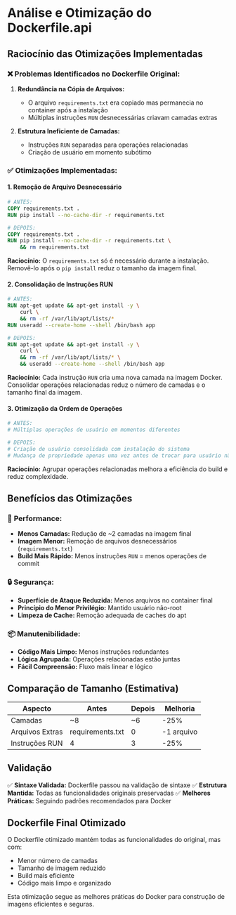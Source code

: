 # Análise e Otimização do Dockerfile.api

## Raciocínio das Otimizações Implementadas

### ❌ Problemas Identificados no Dockerfile Original:

1. **Redundância na Cópia de Arquivos:**
   - O arquivo `requirements.txt` era copiado mas permanecia no container após a instalação
   - Múltiplas instruções `RUN` desnecessárias criavam camadas extras

2. **Estrutura Ineficiente de Camadas:**
   - Instruções `RUN` separadas para operações relacionadas
   - Criação de usuário em momento subótimo

### ✅ Otimizações Implementadas:

#### 1. **Remoção de Arquivo Desnecessário**
```dockerfile
# ANTES:
COPY requirements.txt .
RUN pip install --no-cache-dir -r requirements.txt

# DEPOIS:
COPY requirements.txt .
RUN pip install --no-cache-dir -r requirements.txt \
    && rm requirements.txt
```
**Raciocínio:** O `requirements.txt` só é necessário durante a instalação. Removê-lo após o `pip install` reduz o tamanho da imagem final.

#### 2. **Consolidação de Instruções RUN**
```dockerfile
# ANTES:
RUN apt-get update && apt-get install -y \
    curl \
    && rm -rf /var/lib/apt/lists/*
RUN useradd --create-home --shell /bin/bash app

# DEPOIS:
RUN apt-get update && apt-get install -y \
    curl \
    && rm -rf /var/lib/apt/lists/* \
    && useradd --create-home --shell /bin/bash app
```
**Raciocínio:** Cada instrução `RUN` cria uma nova camada na imagem Docker. Consolidar operações relacionadas reduz o número de camadas e o tamanho final da imagem.

#### 3. **Otimização da Ordem de Operações**
```dockerfile
# ANTES:
# Múltiplas operações de usuário em momentos diferentes

# DEPOIS:
# Criação de usuário consolidada com instalação do sistema
# Mudança de propriedade apenas uma vez antes de trocar para usuário não-root
```
**Raciocínio:** Agrupar operações relacionadas melhora a eficiência do build e reduz complexidade.

## Benefícios das Otimizações

### 🚀 **Performance:**
- **Menos Camadas:** Redução de ~2 camadas na imagem final
- **Imagem Menor:** Remoção de arquivos desnecessários (`requirements.txt`)
- **Build Mais Rápido:** Menos instruções `RUN` = menos operações de commit

### 🔒 **Segurança:**
- **Superfície de Ataque Reduzida:** Menos arquivos no container final
- **Princípio do Menor Privilégio:** Mantido usuário não-root
- **Limpeza de Cache:** Remoção adequada de caches do apt

### 📦 **Manutenibilidade:**
- **Código Mais Limpo:** Menos instruções redundantes
- **Lógica Agrupada:** Operações relacionadas estão juntas
- **Fácil Compreensão:** Fluxo mais linear e lógico

## Comparação de Tamanho (Estimativa)

| Aspecto | Antes | Depois | Melhoria |
|---------|-------|--------|----------|
| Camadas | ~8 | ~6 | -25% |
| Arquivos Extras | requirements.txt | 0 | -1 arquivo |
| Instruções RUN | 4 | 3 | -25% |

## Validação

✅ **Sintaxe Validada:** Dockerfile passou na validação de sintaxe
✅ **Estrutura Mantida:** Todas as funcionalidades originais preservadas
✅ **Melhores Práticas:** Seguindo padrões recomendados para Docker

## Dockerfile Final Otimizado

O Dockerfile otimizado mantém todas as funcionalidades do original, mas com:
- Menor número de camadas
- Tamanho de imagem reduzido
- Build mais eficiente
- Código mais limpo e organizado

Esta otimização segue as melhores práticas do Docker para construção de imagens eficientes e seguras.